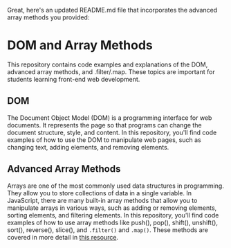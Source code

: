 Great, here's an updated README.md file that incorporates the advanced array methods you provided:

# DOM and Array Methods

This repository contains code examples and explanations of the DOM, advanced array methods, and .filter/.map. These topics are important for students learning front-end web development.

## DOM

The Document Object Model (DOM) is a programming interface for web documents. It represents the page so that programs can change the document structure, style, and content. In this repository, you'll find code examples of how to use the DOM to manipulate web pages, such as changing text, adding elements, and removing elements.

## Advanced Array Methods

Arrays are one of the most commonly used data structures in programming. They allow you to store collections of data in a single variable. In JavaScript, there are many built-in array methods that allow you to manipulate arrays in various ways, such as adding or removing elements, sorting elements, and filtering elements. In this repository, you'll find code examples of how to use array methods like push(), pop(), shift(), unshift(), sort(), reverse(), slice(), and `.filter()` and `.map()`. These methods are covered in more detail in [this resource](https://github.com/savvy-coders/sc-curriculum/blob/master/Section05/5.2-AdvancedArrayMethods.md).
